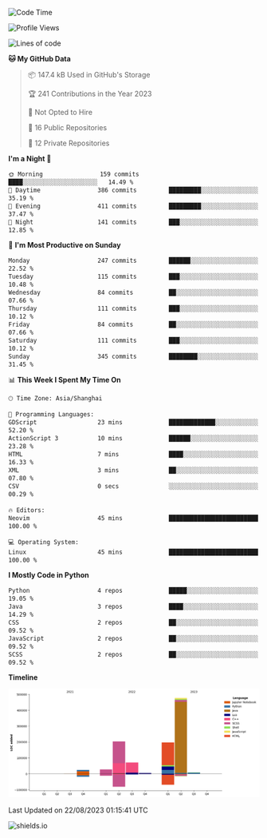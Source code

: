 <!--START_SECTION:waka-->
![Code Time](http://img.shields.io/badge/Code%20Time-323%20hrs%2030%20mins-blue)

![Profile Views](http://img.shields.io/badge/Profile%20Views-0-blue)

![Lines of code](https://img.shields.io/badge/From%20Hello%20World%20I%27ve%20Written-1.0%20million%20lines%20of%20code-blue)

**🐱 My GitHub Data** 

> 📦 147.4 kB Used in GitHub's Storage 
 > 
> 🏆 241 Contributions in the Year 2023
 > 
> 🚫 Not Opted to Hire
 > 
> 📜 16 Public Repositories 
 > 
> 🔑 12 Private Repositories 
 > 
**I'm a Night 🦉** 

```text
🌞 Morning                159 commits         ████░░░░░░░░░░░░░░░░░░░░░   14.49 % 
🌆 Daytime                386 commits         █████████░░░░░░░░░░░░░░░░   35.19 % 
🌃 Evening                411 commits         █████████░░░░░░░░░░░░░░░░   37.47 % 
🌙 Night                  141 commits         ███░░░░░░░░░░░░░░░░░░░░░░   12.85 % 
```
📅 **I'm Most Productive on Sunday** 

```text
Monday                   247 commits         ██████░░░░░░░░░░░░░░░░░░░   22.52 % 
Tuesday                  115 commits         ███░░░░░░░░░░░░░░░░░░░░░░   10.48 % 
Wednesday                84 commits          ██░░░░░░░░░░░░░░░░░░░░░░░   07.66 % 
Thursday                 111 commits         ███░░░░░░░░░░░░░░░░░░░░░░   10.12 % 
Friday                   84 commits          ██░░░░░░░░░░░░░░░░░░░░░░░   07.66 % 
Saturday                 111 commits         ███░░░░░░░░░░░░░░░░░░░░░░   10.12 % 
Sunday                   345 commits         ████████░░░░░░░░░░░░░░░░░   31.45 % 
```


📊 **This Week I Spent My Time On** 

```text
🕑︎ Time Zone: Asia/Shanghai

💬 Programming Languages: 
GDScript                 23 mins             █████████████░░░░░░░░░░░░   52.20 % 
ActionScript 3           10 mins             ██████░░░░░░░░░░░░░░░░░░░   23.28 % 
HTML                     7 mins              ████░░░░░░░░░░░░░░░░░░░░░   16.33 % 
XML                      3 mins              ██░░░░░░░░░░░░░░░░░░░░░░░   07.80 % 
CSV                      0 secs              ░░░░░░░░░░░░░░░░░░░░░░░░░   00.29 % 

🔥 Editors: 
Neovim                   45 mins             █████████████████████████   100.00 % 

💻 Operating System: 
Linux                    45 mins             █████████████████████████   100.00 % 
```

**I Mostly Code in Python** 

```text
Python                   4 repos             █████░░░░░░░░░░░░░░░░░░░░   19.05 % 
Java                     3 repos             ████░░░░░░░░░░░░░░░░░░░░░   14.29 % 
CSS                      2 repos             ██░░░░░░░░░░░░░░░░░░░░░░░   09.52 % 
JavaScript               2 repos             ██░░░░░░░░░░░░░░░░░░░░░░░   09.52 % 
SCSS                     2 repos             ██░░░░░░░░░░░░░░░░░░░░░░░   09.52 % 
```



**Timeline**

![Lines of Code chart](https://raw.githubusercontent.com/kopp4/kopp4/main/assets/bar_graph.png)


 Last Updated on 22/08/2023 01:15:41 UTC
<!--END_SECTION:waka-->
![shields.io](https://img.shields.io/github/commit-activity/w/kopp4/kopp4?color=g&label=abusing%20bot&style=flat-square)
